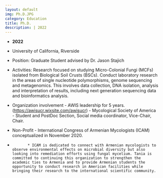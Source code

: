 ```yaml
---
layout: default
img: Ph.D.JPG
category: Education
title: Ph.D.
description: | 2022
---
```


* __2022__
* University of California, Riverside
* Position: ​Graduate Student advised by Dr. Jason Stajich
* Activities: ​Research focused on studying Micro-Colonial Fungi (MCFs) isolated from Biological Soil Crusts (BSCs). Conduct laboratory research in the areas of single nucleotide polymorphisms, genome sequencing and metagenomics. This involves data collection, DNA isolation, analysis and interpretation of results, including next generation sequencing data and bioinformatics analysis.
* Organization involvement - AWIS leadership for 5 years. (https://awisucr.wixsite.com/awisucr)
                           - Mycological Society of America - Student and PostDoc Section, Social media coordinator, Vice-Chair, Chair. 
* Non-Profit - International Congress of Armenian Mycologists (ICAM) conceptualized in November 2020. 

*            * ICAM is dedicated to connect with Armenian mycologists to observe environmental effects on microbial diversity but also looking into remediation efforts using fungal mycelium. Tania is committed to continuing this organization to strengthen the academic ties to Armenia and to provide Armenian students the opportunity to conduct research in American facilities while bringing their research to the international scientific community.

